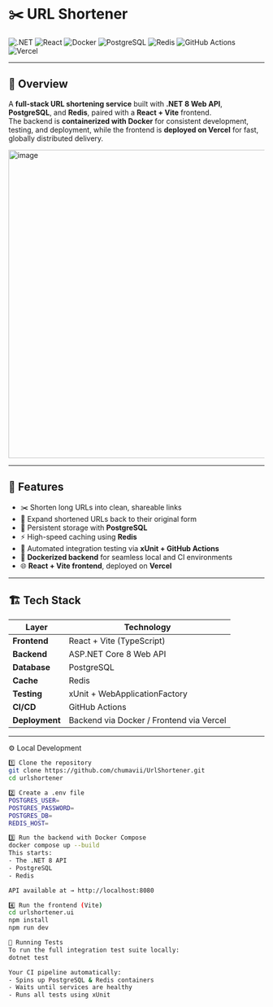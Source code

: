 # ✂️ URL Shortener

![.NET](https://img.shields.io/badge/.NET-8.0-blue?logo=dotnet)
![React](https://img.shields.io/badge/Frontend-React%20%2B%20Vite-61DAFB?logo=react)
![Docker](https://img.shields.io/badge/Docker-Enabled-2496ED?logo=docker)
![PostgreSQL](https://img.shields.io/badge/Database-PostgreSQL-336791?logo=postgresql)
![Redis](https://img.shields.io/badge/Cache-Redis-DC382D?logo=redis)
![GitHub Actions](https://img.shields.io/github/actions/workflow/status/yourusername/urlshortener/ci.yml?label=CI%20Build&logo=github)
![Vercel](https://img.shields.io/badge/Deployed%20on-Vercel-black?logo=vercel)

---

## 🧩 Overview

A **full-stack URL shortening service** built with **.NET 8 Web API**, **PostgreSQL**, and **Redis**, paired with a **React + Vite** frontend.  
The backend is **containerized with Docker** for consistent development, testing, and deployment, while the frontend is **deployed on Vercel** for fast, globally distributed delivery.

<img width="824" height="606" alt="image" src="https://github.com/user-attachments/assets/a137b5cd-71eb-4ec0-aa8e-d986a3777ffb" />

---

## 🚀 Features

- ✂️ Shorten long URLs into clean, shareable links  
- 🔄 Expand shortened URLs back to their original form  
- 💾 Persistent storage with **PostgreSQL**  
- ⚡ High-speed caching using **Redis**  
- 🧪 Automated integration testing via **xUnit + GitHub Actions**  
- 🐳 **Dockerized backend** for seamless local and CI environments  
- 🌐 **React + Vite frontend**, deployed on **Vercel**

---

## 🏗️ Tech Stack

| Layer | Technology |
|-------|-------------|
| **Frontend** | React + Vite (TypeScript) |
| **Backend** | ASP.NET Core 8 Web API |
| **Database** | PostgreSQL |
| **Cache** | Redis |
| **Testing** | xUnit + WebApplicationFactory |
| **CI/CD** | GitHub Actions |
| **Deployment** | Backend via Docker / Frontend via Vercel |

---

⚙️ Local Development

```bash
1️⃣ Clone the repository
git clone https://github.com/chumavii/UrlShortener.git
cd urlshortener

2️⃣ Create a .env file
POSTGRES_USER=
POSTGRES_PASSWORD=
POSTGRES_DB=
REDIS_HOST=

3️⃣ Run the backend with Docker Compose
docker compose up --build
This starts:
- The .NET 8 API
- PostgreSQL
- Redis

API available at → http://localhost:8080

4️⃣ Run the frontend (Vite)
cd urlshortener.ui
npm install
npm run dev

🧪 Running Tests
To run the full integration test suite locally:
dotnet test

Your CI pipeline automatically:
- Spins up PostgreSQL & Redis containers
- Waits until services are healthy
- Runs all tests using xUnit


